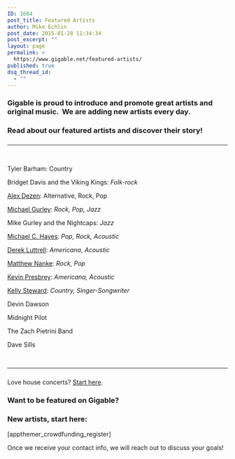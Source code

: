 ```yaml
---
ID: 1684
post_title: Featured Artists
author: Mike Echlin
post_date: 2015-01-28 11:34:34
post_excerpt: ""
layout: page
permalink: >
  https://www.gigable.net/featured-artists/
published: true
dsq_thread_id:
  - ""
---
```

<h3>Gigable is proud to introduce and promote great artists and original music.  We are adding new artists every day.</h3>
<h3>Read about our featured artists and discover their story!</h3>
<h3></h3>

<hr />

&nbsp;

Tyler Barham: Country

Bridget Davis and the Viking Kings: <em>Folk-rock</em>

<a href="https://www.gigable.net/alex-dezen/">Alex Dezen</a>: Alternative, Rock, Pop

<a title="Michael Gurley" href="http://www.gigable.net/author/mgurley">Michael Gurley</a>: <em>Rock, Pop, Jazz</em>

Mike Gurley and the Nightcaps: <em>Jazz</em>

<a title="Michael C. Hayes" href="http://www.gigable.net/author/MCHMUSIC">Michael C. Hayes</a>: <em>Pop, Rock, Acoustic</em>

<a title="Derek Luttell" href="http://www.gigable.net/author/dluttrell">Derek Luttrell</a>: <em>Americana, Acoustic</em>

<a title="Matthew Nanke" href="http://www.gigable.net/author/mnanke">Matthew Nanke</a>: <em>Rock, Pop</em>

<a title="Kevin Presbrey" href="http://www.gigable.net/kevin-presbrey/">Kevin Presbrey</a>: <em>Americana, Acoustic</em>

<a title="Kelly Steward" href="http://gigable.net/author/ksteward">Kelly Steward</a>: <em>Country, Singer-Songwriter</em>

Devin Dawson

Midnight Pilot

The Zach Pietrini Band

Dave Sills

&nbsp;

<hr />

<h3></h3>
Love house concerts? <a href="https://www.gigable.net/house-concerts/">Start here</a>.
<h3></h3>
<h3>Want to be featured on Gigable?</h3>
<h3><strong>New artists, start here:</strong></h3>
[appthemer_crowdfunding_register]

Once we receive your contact info, we will reach out to discuss your goals!